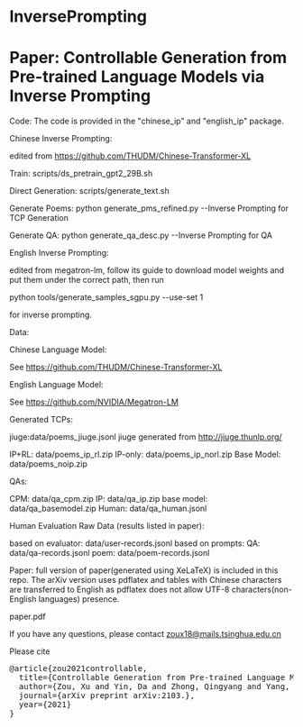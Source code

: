 # InversePrompting

# Paper: Controllable Generation from Pre-trained Language Models via Inverse Prompting

Code:
The code is provided in the "chinese_ip" and "english_ip" package.

Chinese Inverse Prompting:

edited from https://github.com/THUDM/Chinese-Transformer-XL

Train:
scripts/ds_pretrain_gpt2_29B.sh

Direct Generation:
scripts/generate_text.sh

Generate Poems:
python generate_pms_refined.py  --Inverse Prompting for TCP Generation

Generate QA:
python generate_qa_desc.py  --Inverse Prompting for QA

English Inverse Prompting: 

edited from megatron-lm, follow its guide to download model weights and put them under the correct path, then run

python tools/generate_samples_sgpu.py --use-set 1

for inverse prompting.

Data:

Chinese Language Model:

See https://github.com/THUDM/Chinese-Transformer-XL

English Language Model:

See https://github.com/NVIDIA/Megatron-LM

Generated TCPs:

jiuge:data/poems_jiuge.jsonl
jiuge generated from http://jiuge.thunlp.org/

IP+RL: data/poems_ip_rl.zip
IP-only: data/poems_ip_norl.zip
Base Model: data/poems_noip.zip

QAs:

CPM: data/qa_cpm.zip
IP: data/qa_ip.zip
base model: data/qa_basemodel.zip
Human: data/qa_human.jsonl

Human Evaluation Raw Data (results listed in paper): 

based on evaluator: data/user-records.jsonl
based on prompts:
QA: data/qa-records.jsonl
poem: data/poem-records.jsonl

Paper: full version of paper(generated using XeLaTeX) is included in this repo. The arXiv version uses pdflatex and tables with Chinese characters are transferred to English as pdflatex does not allow UTF-8 characters(non-English languages) presence. 

paper.pdf

If you have any questions, please contact zoux18@mails.tsinghua.edu.cn 

Please cite
<pre>
@article{zou2021controllable,
  title={Controllable Generation from Pre-trained Language Models via Inverse Prompting},
  author={Zou, Xu and Yin, Da and Zhong, Qingyang and Yang, Hongxia and Yang, Zhilin and Tang, Jie}, 
  journal={arXiv preprint arXiv:2103.},  
  year={2021}  
}
</pre>
